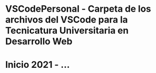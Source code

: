 # VSCodePersonal - Carpeta de los archivos del VSCode para la Tecnicatura Universitaria en Desarrollo Web
# Inicio 2021 - ...
